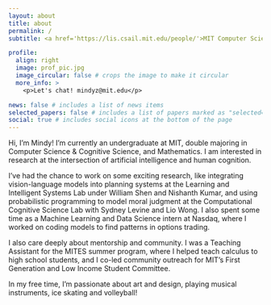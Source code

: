 ```yaml
---
layout: about
title: about
permalink: /
subtitle: <a href='https://lis.csail.mit.edu/people/'>MIT Computer Science</a> and <a href='https://bcs.mit.edu/'>Cognitive Science</a>

profile:
  align: right
  image: prof_pic.jpg
  image_circular: false # crops the image to make it circular
  more_info: >
    <p>Let's chat! mindyz@mit.edu</p>

news: false # includes a list of news items
selected_papers: false # includes a list of papers marked as "selected={true}"
social: true # includes social icons at the bottom of the page
---
```


Hi, I’m Mindy! I’m currently an undergraduate at MIT, double majoring in Computer Science & Cognitive Science, and Mathematics. I am interested in research at the intersection of artificial intelligence and human cognition.

I’ve had the chance to work on some exciting research, like integrating vision-language models into planning systems at the Learning and Intelligent Systems Lab under William Shen and Nishanth Kumar, and using probabilistic programming to model moral judgment at the Computational Cognitive Science Lab with Sydney Levine and Lio Wong. I also spent some time as a Machine Learning and Data Science intern at Nasdaq, where I worked on coding models to find patterns in options trading.

I also care deeply about mentorship and community. I was a Teaching Assistant for the MITES summer program, where I helped teach calculus to high school students, and I co-led community outreach for MIT’s First Generation and Low Income Student Committee.

In my free time, I’m passionate about art and design, playing musical instruments, ice skating and volleyball!